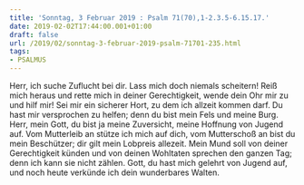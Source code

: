 ```yaml
---
title: 'Sonntag, 3 Februar 2019 : Psalm 71(70),1-2.3.5-6.15.17.'
date: 2019-02-02T17:44:00.001+01:00
draft: false
url: /2019/02/sonntag-3-februar-2019-psalm-71701-235.html
tags: 
- PSALMUS
---
```


Herr, ich suche Zuflucht bei dir. Lass mich doch niemals scheitern! Reiß mich heraus und rette mich in deiner Gerechtigkeit, wende dein Ohr mir zu und hilf mir! Sei mir ein sicherer Hort, zu dem ich allzeit kommen darf. Du hast mir versprochen zu helfen; denn du bist mein Fels und meine Burg. Herr, mein Gott, du bist ja meine Zuversicht, meine Hoffnung von Jugend auf. Vom Mutterleib an stütze ich mich auf dich, vom Mutterschoß an bist du mein Beschützer; dir gilt mein Lobpreis allezeit. Mein Mund soll von deiner Gerechtigkeit künden und von deinen Wohltaten sprechen den ganzen Tag; denn ich kann sie nicht zählen. Gott, du hast mich gelehrt von Jugend auf, und noch heute verkünde ich dein wunderbares Walten.